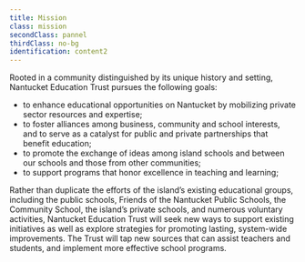 ```yaml
---
title: Mission
class: mission
secondClass: pannel
thirdClass: no-bg
identification: content2
---
```

Rooted in a community distinguished by its unique history and setting, Nantucket Education Trust pursues the following goals:
 <ul class="content-ul">
    <li>to enhance educational opportunities on Nantucket by mobilizing private sector resources and expertise;</li>
    <li>to foster alliances among business, community and school interests, and to serve as a catalyst for public and private partnerships that benefit education;</li>
    <li>to promote the exchange of ideas among island schools and between our schools and those from other communities;</li>
    <li>to support programs that honor excellence in teaching and learning;</li>
 </ul>
<p>Rather than duplicate the efforts of the island’s existing educational groups, including the public schools, Friends of the Nantucket Public Schools, the Community School, the island’s private schools, and numerous voluntary activities, Nantucket Education Trust will seek new ways to support existing initiatives as well as explore strategies for promoting lasting, system-wide improvements.  The Trust will tap new sources that can assist teachers and students, and implement more effective school programs.</p>
